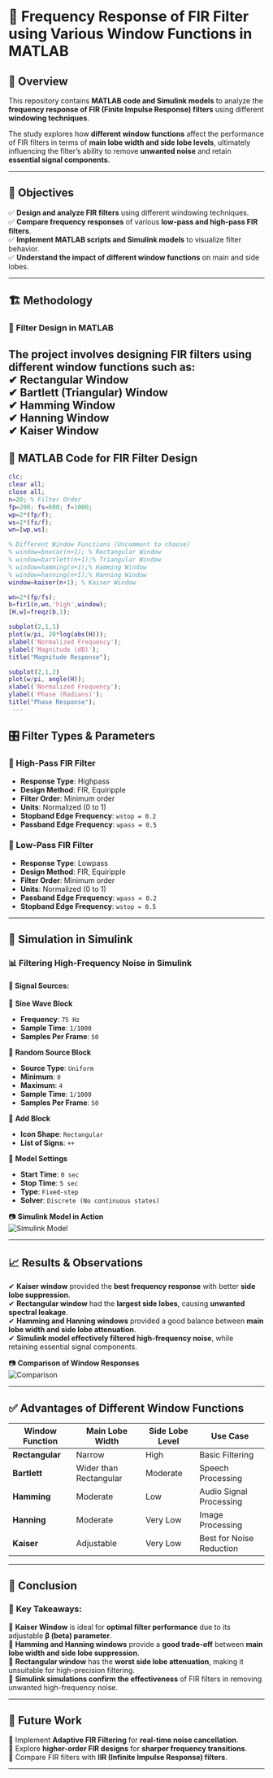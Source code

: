 # 📡 Frequency Response of FIR Filter using Various Window Functions in MATLAB  

## 📌 Overview  
This repository contains **MATLAB code and Simulink models** to analyze the **frequency response of FIR (Finite Impulse Response) filters** using different **windowing techniques**.  

The study explores how **different window functions** affect the performance of FIR filters in terms of **main lobe width and side lobe levels**, ultimately influencing the filter’s ability to remove **unwanted noise** and retain **essential signal components**.  

---

## 🎯 Objectives  
✅ **Design and analyze FIR filters** using different windowing techniques.  
✅ **Compare frequency responses** of various **low-pass and high-pass FIR filters**.  
✅ **Implement MATLAB scripts and Simulink models** to visualize filter behavior.  
✅ **Understand the impact of different window functions** on main and side lobes.  

---

## 🏗️ Methodology  

### 📌 **Filter Design in MATLAB**  
The project involves designing **FIR filters** using different **window functions** such as:  
✔ **Rectangular Window**  
✔ **Bartlett (Triangular) Window**  
✔ **Hamming Window**  
✔ **Hanning Window**  
✔ **Kaiser Window**  
---

## 📜 **MATLAB Code for FIR Filter Design**  
```matlab
clc;
clear all;
close all;
n=20; % Filter Order
fp=200; fs=600; f=1000;
wp=2*(fp/f);
ws=2*(fs/f);
wn=[wp,ws];

% Different Window Functions (Uncomment to choose)
% window=boxcar(n+1); % Rectangular Window
% window=bartlett(n+1);% Triangular Window
% window=hamming(n+1);% Hamming Window
% window=hanning(n+1);% Hanning Window
window=kaiser(n+1); % Kaiser Window

wn=2*(fp/fs);
b=fir1(n,wn,'high',window);
[H,w]=freqz(b,1);

subplot(2,1,1)
plot(w/pi, 20*log(abs(H)));
xlabel('Normalized Frequency');
ylabel('Magnitude (dB)');
title("Magnitude Response");

subplot(2,1,2)
plot(w/pi, angle(H));
xlabel('Normalized Frequency');
ylabel('Phase (Radians)');
title("Phase Response");
 ---
```
## 🎛️ Filter Types & Parameters  

### 🔹 High-Pass FIR Filter  
- **Response Type**: Highpass  
- **Design Method**: FIR, Equiripple  
- **Filter Order**: Minimum order  
- **Units**: Normalized (0 to 1)  
- **Stopband Edge Frequency**: `wstop = 0.2`  
- **Passband Edge Frequency**: `wpass = 0.5`  

### 🔹 Low-Pass FIR Filter  
- **Response Type**: Lowpass  
- **Design Method**: FIR, Equiripple  
- **Filter Order**: Minimum order  
- **Units**: Normalized (0 to 1)  
- **Passband Edge Frequency**: `wpass = 0.2`  
- **Stopband Edge Frequency**: `wstop = 0.5`  

---

## 🔬 Simulation in Simulink  

### 📊 Filtering High-Frequency Noise in Simulink  

#### 📌 **Signal Sources:**  
🔹 **Sine Wave Block**  
- **Frequency**: `75 Hz`  
- **Sample Time**: `1/1000`  
- **Samples Per Frame**: `50`  

🔹 **Random Source Block**  
- **Source Type**: `Uniform`  
- **Minimum**: `0`  
- **Maximum**: `4`  
- **Sample Time**: `1/1000`  
- **Samples Per Frame**: `50`  

🔹 **Add Block**  
- **Icon Shape**: `Rectangular`  
- **List of Signs**: `++`  

🔹 **Model Settings**  
- **Start Time**: `0 sec`  
- **Stop Time**: `5 sec`  
- **Type**: `Fixed-step`  
- **Solver**: `Discrete (No continuous states)`  

📷 **Simulink Model in Action**  
![Simulink Model](https://github.com/your-repo/FIR-Filter-MATLAB/blob/main/simulink_model.png?raw=true)  

---

## 📈 Results & Observations  

✔ **Kaiser window** provided the **best frequency response** with better **side lobe suppression**.  
✔ **Rectangular window** had the **largest side lobes**, causing **unwanted spectral leakage**.  
✔ **Hamming and Hanning windows** provided a good balance between **main lobe width and side lobe attenuation**.  
✔ **Simulink model effectively filtered high-frequency noise**, while retaining essential signal components.  

📷 **Comparison of Window Responses**  
![Comparison](https://github.com/your-repo/FIR-Filter-MATLAB/blob/main/comparison.png?raw=true)  

---

## ✅ Advantages of Different Window Functions  

| **Window Function** | **Main Lobe Width** | **Side Lobe Level** | **Use Case** |
|----------------|----------------|---------------|----------|
| **Rectangular** | Narrow | High | Basic Filtering |
| **Bartlett** | Wider than Rectangular | Moderate | Speech Processing |
| **Hamming** | Moderate | Low | Audio Signal Processing |
| **Hanning** | Moderate | Very Low | Image Processing |
| **Kaiser** | Adjustable | Very Low | Best for Noise Reduction |

---

## 🏁 Conclusion  

### 📌 **Key Takeaways:**  
🔹 **Kaiser Window** is ideal for **optimal filter performance** due to its adjustable **β (beta) parameter**.  
🔹 **Hamming and Hanning windows** provide a **good trade-off** between **main lobe width and side lobe suppression**.  
🔹 **Rectangular window** has the **worst side lobe attenuation**, making it unsuitable for high-precision filtering.  
🔹 **Simulink simulations confirm the effectiveness** of FIR filters in removing unwanted high-frequency noise.  

---

## 🚀 Future Work  

🔹 Implement **Adaptive FIR Filtering** for **real-time noise cancellation**.  
🔹 Explore **higher-order FIR designs** for **sharper frequency transitions**.  
🔹 Compare FIR filters with **IIR (Infinite Impulse Response) filters**.  

---